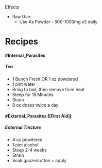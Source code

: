Effects
- Raw Use: 
	- Use As Powder - 500-1000mg x3 daily

# Recipes


#### #Internal_Parasites
##### Tea
- 1 Bunch Fresh OR 1 oz powdered
- 1 pint water
- Bring to boil, then remove from heat
- Steep for 15 Minutes
- Strain
- 8 oz doses twice a day


#### #External_Parasites [[First Aid]]
##### External Tincture
- 4 oz powdered
- 1 pint alcohol
- Steep 2-4 weeks
- Strain
- Soak gauze/cotton + apply